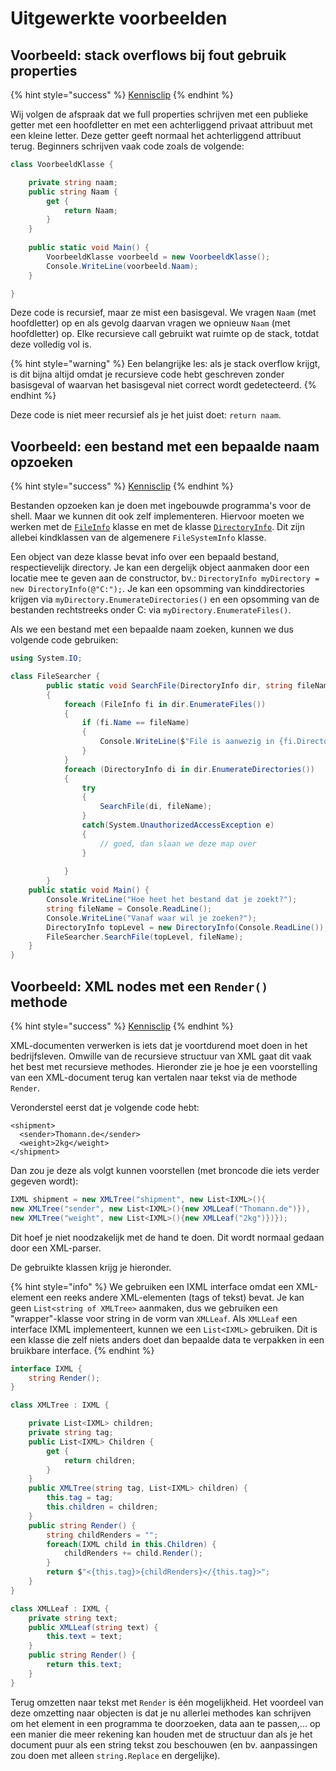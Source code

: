# Uitgewerkte voorbeelden

## Voorbeeld: stack overflows bij fout gebruik properties

{% hint style="success" %}
[Kennisclip](https://youtu.be/X_DeD2mWSJY)
{% endhint %}

Wij volgen de afspraak dat we full properties schrijven met een publieke getter met een hoofdletter en met een achterliggend privaat attribuut met een kleine letter. Deze getter geeft normaal het achterliggend attribuut terug. Beginners schrijven vaak code zoals de volgende:

```csharp
class VoorbeeldKlasse {

    private string naam;
    public string Naam {
        get {
            return Naam;
        }
    }
    
    public static void Main() {
        VoorbeeldKlasse voorbeeld = new VoorbeeldKlasse();
        Console.WriteLine(voorbeeld.Naam);
    }

}
```

Deze code is recursief, maar ze mist een basisgeval. We vragen `Naam` \(met hoofdletter\) op en als gevolg daarvan vragen we opnieuw `Naam` \(met hoofdletter\) op. Elke recursieve call gebruikt wat ruimte op de stack, totdat deze volledig vol is.

{% hint style="warning" %}
Een belangrijke les: als je stack overflow krijgt, is dit bijna altijd omdat je recursieve code hebt geschreven zonder basisgeval of waarvan het basisgeval niet correct wordt gedetecteerd.
{% endhint %}

Deze code is niet meer recursief als je het juist doet: `return naam`.

## Voorbeeld: een bestand met een bepaalde naam opzoeken

{% hint style="success" %}
[Kennisclip](https://youtu.be/E-Loo3iGgEU)
{% endhint %}

Bestanden opzoeken kan je doen met ingebouwde programma's voor de shell. Maar we kunnen dit ook zelf implementeren. Hiervoor moeten we werken met de [`FileInfo`](https://docs.microsoft.com/en-us/dotnet/api/system.io.fileinfo?view=net-5.0) klasse en met de klasse [`DirectoryInfo`](https://docs.microsoft.com/en-us/dotnet/api/system.io.directoryinfo?view=net-5.0). Dit zijn allebei kindklassen van de algemenere `FileSystemInfo` klasse.

Een object van deze klasse bevat info over een bepaald bestand, respectievelijk directory. Je kan een dergelijk object aanmaken door een locatie mee te geven aan de constructor, bv.: `DirectoryInfo myDirectory = new DirectoryInfo(@"C:");`.  Je kan een opsomming van kinddirectories krijgen via `myDirectory.EnumerateDirectories()` en een opsomming van de bestanden rechtstreeks onder C: via `myDirectory.EnumerateFiles()`.

Als we een bestand met een bepaalde naam zoeken, kunnen we dus volgende code gebruiken:

```csharp
using System.IO;

class FileSearcher {
        public static void SearchFile(DirectoryInfo dir, string fileName)
        {
            foreach (FileInfo fi in dir.EnumerateFiles())
            {
                if (fi.Name == fileName)
                {
                    Console.WriteLine($"File is aanwezig in {fi.DirectoryName}");
                }
            }
            foreach (DirectoryInfo di in dir.EnumerateDirectories())
            {
                try
                {
                    SearchFile(di, fileName);
                }
                catch(System.UnauthorizedAccessException e)
                {
                    // goed, dan slaan we deze map over
                }
                
            }
        }
    public static void Main() {
        Console.WriteLine("Hoe heet het bestand dat je zoekt?");
        string fileName = Console.ReadLine();
        Console.WriteLine("Vanaf waar wil je zoeken?");
        DirectoryInfo topLevel = new DirectoryInfo(Console.ReadLine());
        FileSearcher.SearchFile(topLevel, fileName);
    }
}
```

## Voorbeeld: XML nodes met een `Render()` methode

{% hint style="success" %}
[Kennisclip](https://youtu.be/hMVZy4WD3HM)
{% endhint %}

XML-documenten verwerken is iets dat je voortdurend moet doen in het bedrijfsleven. Omwille van de recursieve structuur van XML gaat dit vaak het best met recursieve methodes. Hieronder zie je hoe je een voorstelling van een XML-document terug kan vertalen naar tekst via de methode `Render`.

Veronderstel eerst dat je volgende code hebt:

```markup
<shipment>
  <sender>Thomann.de</sender>
  <weight>2kg</weight>
</shipment>
```

Dan zou je deze als volgt kunnen voorstellen \(met broncode die iets verder gegeven wordt\):

```csharp
IXML shipment = new XMLTree("shipment", new List<IXML>(){
new XMLTree("sender", new List<IXML>(){new XMLLeaf("Thomann.de")}),
new XMLTree("weight", new List<IXML>(){new XMLLeaf("2kg")})});
```

Dit hoef je niet noodzakelijk met de hand te doen. Dit wordt normaal gedaan door een XML-parser.

De gebruikte klassen krijg je hieronder.

{% hint style="info" %}
We gebruiken een IXML interface omdat een XML-element een reeks andere XML-elementen \(tags of tekst\) bevat. Je kan geen `List<string of XMLTree>` aanmaken, dus we gebruiken een "wrapper"-klasse voor string in de vorm van `XMLLeaf`. Als `XMLLeaf` een interface IXML implementeert, kunnen we een `List<IXML>` gebruiken. Dit is een klasse die zelf niets anders doet dan bepaalde data te verpakken in een bruikbare interface.
{% endhint %}

```csharp
interface IXML {
    string Render();
}

class XMLTree : IXML {

    private List<IXML> children;
    private string tag;
    public List<IXML> Children {
        get {
            return children;
        }
    }
    public XMLTree(string tag, List<IXML> children) {
        this.tag = tag;
        this.children = children;
    }
    public string Render() {
        string childRenders = "";
        foreach(IXML child in this.Children) {
            childRenders += child.Render();
        }
        return $"<{this.tag}>{childRenders}</{this.tag}>";
    }
}

class XMLLeaf : IXML {
    private string text;
    public XMLLeaf(string text) {
        this.text = text;
    }
    public string Render() {
        return this.text;
    }
}
```

Terug omzetten naar tekst met `Render` is één mogelijkheid. Het voordeel van deze omzetting naar objecten is dat je nu allerlei methodes kan schrijven om het element in een programma te doorzoeken, data aan te passen,... op een manier die meer rekening kan houden met de structuur dan als je het document puur als een string tekst zou beschouwen \(en bv. aanpassingen zou doen met alleen `string.Replace` en dergelijke\).

